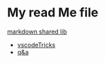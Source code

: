 # My read Me file
[markdown shared lib](../doc/myIcons.md)

* [vscodeTricks](doc/vscodetricks.md)
* [q&a](qa/q&a.md)  